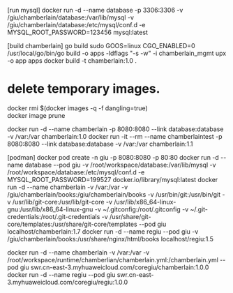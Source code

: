 [run mysql]
docker run -d --name database -p 3306:3306 -v /giu/chamberlain/database:/var/lib/mysql -v /giu/chamberlain/database:/etc/mysql/conf.d -e MYSQL_ROOT_PASSWORD=123456 mysql:latest

[build chamberlain]
go build
sudo GOOS=linux CGO_ENABLED=0 /usr/local/go/bin/go build -o apps -ldflags "-s -w" -i chamberlain_mgmt
upx -o app apps
docker build -t chamberlain:1.0 .

# delete temporary images.
docker rmi $(docker images -q -f dangling=true)   
docker image prune

docker run -d --name chamberlain -p 8080:8080 --link database:database  -v /var:/var chamberlain:1.0
docker run -it --rm --name chamberlaintest -p 8080:8080 --link database:database  -v /var:/var chamberlain:1.1

[podman]
docker pod create -n giu -p 8080:8080 -p 80:80
docker run -d --name database --pod giu -v /root/workspace/database:/var/lib/mysql -v /root/workspace/database:/etc/mysql/conf.d -e MYSQL_ROOT_PASSWORD=199527 docker.io/library/mysql:latest
docker run -d --name chamberlain -v /var:/var -v /giu/chamberlain/books:/giu/chamberlain/books -v /usr/bin/git:/usr/bin/git -v /usr/lib/git-core:/usr/lib/git-core -v /usr/lib/x86_64-linux-gnu:/usr/lib/x86_64-linux-gnu -v ~/.gitconfig:/root/.gitconfig -v ~/.git-credentials:/root/.git-credentials -v /usr/share/git-core/templates:/usr/share/git-core/templates --pod giu localhost/chamberlain:1.7
docker run -d --name regiu --pod giu -v /giu/chamberlain/books:/usr/share/nginx/html/books localhost/regiu:1.5

docker run -d --name chamberlain -v /var:/var -v /root/workspace/runtime/chamberlian/chamberlain.yml:/chamberlain.yml --pod giu swr.cn-east-3.myhuaweicloud.com/coregiu/chamberlain:1.0.0
docker run -d --name regiu --pod giu swr.cn-east-3.myhuaweicloud.com/coregiu/regiu:1.0.0
